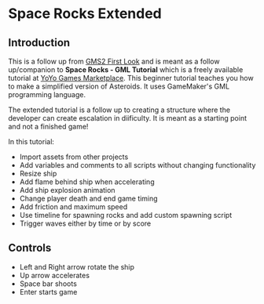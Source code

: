 # Space Rocks Extended

## Introduction
This is a follow up from [GMS2 First Look](https://github.com/maubanel/GMS2-First_Look) and is meant as a follow up/companion to **Space Rocks - GML Tutorial** which is a freely available tutorial at [YoYo Games Marketplace](https://marketplace.yoyogames.com/assets/7423/space-rocks-gml).  This beginner tutorial teaches you how to make a simplified version of Asteroids.  It uses GameMaker's GML programming language.

The extended tutorial is a follow up to creating a structure where the developer can create escalation in diificulty. It is meant as a starting point and not a finished game! 

In this tutorial:

* Import assets from other projects
* Add variables and comments to all scripts without changing functionality
* Resize ship 
* Add flame behind ship when accelerating
* Add ship explosion animation
* Change player death and end game timing
* Add friction and maximum speed
* Use timeline for spawning rocks and add custom spawning script
* Trigger waves either by time or by score

## Controls
* Left and Right arrow rotate the ship
* Up arrow accelerates
* Space bar shoots
* Enter starts game



